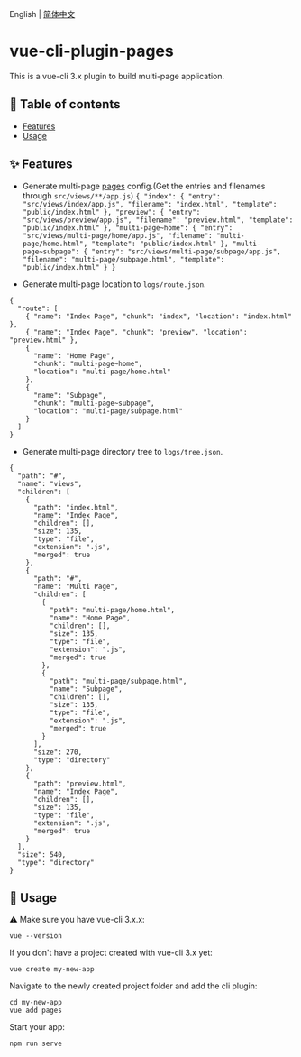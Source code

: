 English | [简体中文](./README-zh_CN.md)

# vue-cli-plugin-pages

This is a vue-cli 3.x plugin to build multi-page application.

## 🔗 Table of contents

* [Features](#-features)
* [Usage](#-usage)


## ✨ Features

* Generate multi-page [pages](https://cli.vuejs.org/config/#pages) config.(Get the entries and filenames through `src/views/**/app.js`)
``
{
  "index": {
    "entry": "src/views/index/app.js",
    "filename": "index.html",
    "template": "public/index.html"
  },
  "preview": {
    "entry": "src/views/preview/app.js",
    "filename": "preview.html",
    "template": "public/index.html"
  },
  "multi-page~home": {
    "entry": "src/views/multi-page/home/app.js",
    "filename": "multi-page/home.html",
    "template": "public/index.html"
  },
  "multi-page~subpage": {
    "entry": "src/views/multi-page/subpage/app.js",
    "filename": "multi-page/subpage.html",
    "template": "public/index.html"
  }
}
``

* Generate multi-page location to `logs/route.json`.
```
{
  "route": [
    { "name": "Index Page", "chunk": "index", "location": "index.html" },
    { "name": "Index Page", "chunk": "preview", "location": "preview.html" },
    {
      "name": "Home Page",
      "chunk": "multi-page~home",
      "location": "multi-page/home.html"
    },
    {
      "name": "Subpage",
      "chunk": "multi-page~subpage",
      "location": "multi-page/subpage.html"
    }
  ]
}
```

* Generate multi-page directory tree to `logs/tree.json`.

```
{
  "path": "#",
  "name": "views",
  "children": [
    {
      "path": "index.html",
      "name": "Index Page",
      "children": [],
      "size": 135,
      "type": "file",
      "extension": ".js",
      "merged": true
    },
    {
      "path": "#",
      "name": "Multi Page",
      "children": [
        {
          "path": "multi-page/home.html",
          "name": "Home Page",
          "children": [],
          "size": 135,
          "type": "file",
          "extension": ".js",
          "merged": true
        },
        {
          "path": "multi-page/subpage.html",
          "name": "Subpage",
          "children": [],
          "size": 135,
          "type": "file",
          "extension": ".js",
          "merged": true
        }
      ],
      "size": 270,
      "type": "directory"
    },
    {
      "path": "preview.html",
      "name": "Index Page",
      "children": [],
      "size": 135,
      "type": "file",
      "extension": ".js",
      "merged": true
    }
  ],
  "size": 540,
  "type": "directory"
}

```

## 🔨 Usage

:warning: Make sure you have vue-cli 3.x.x:

```
vue --version
```

If you don't have a project created with vue-cli 3.x yet:

```
vue create my-new-app
```

Navigate to the newly created project folder and add the cli plugin:

```
cd my-new-app
vue add pages
```

Start your app:

```
npm run serve
```
